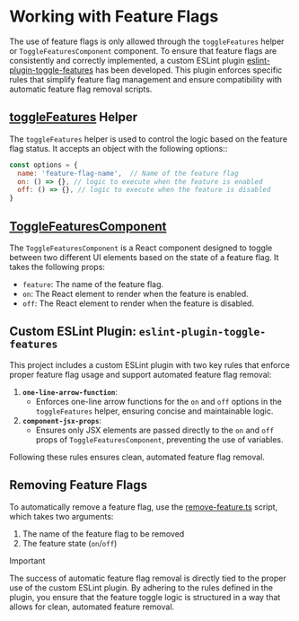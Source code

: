 # Working with Feature Flags

The use of feature flags is only allowed through the `toggleFeatures` helper or `ToggleFeaturesComponent` component.
To ensure that feature flags are consistently and correctly implemented, a custom ESLint plugin  <a href="https://www.npmjs.com/package/eslint-plugin-toggle-features" target="_blank">eslint-plugin-toggle-features</a> has been developed.
This plugin enforces specific rules that simplify feature flag management and ensure compatibility with automatic feature flag removal scripts.

## [toggleFeatures](./lib/toggleFeatures/README.md)  Helper
The `toggleFeatures` helper is used to control the logic based on the feature flag status. It accepts an object with the following options::
```javascript
const options = {
  name: 'feature-flag-name',  // Name of the feature flag
  on: () => {}, // logic to execute when the feature is enabled 
  off: () => {}, // logic to execute when the feature is disabled 
}
```

## [ToggleFeaturesComponent](./components/ToggleFeaturesComponent/README.md)
The `ToggleFeaturesComponent` is a React component designed to toggle between two different UI elements based on the state of a feature flag. It takes the following props:

- `feature`: The name of the feature flag.
- `on`: The React element to render when the feature is enabled.
- `off`: The React element to render when the feature is disabled.

## Custom ESLint Plugin: `eslint-plugin-toggle-features`

This project includes a custom ESLint plugin with two key rules that enforce proper feature flag usage and support automated feature flag removal:

1. **`one-line-arrow-function`**:
    - Enforces one-line arrow functions for the `on` and `off` options in the `toggleFeatures` helper, ensuring concise and maintainable logic.
2. **`component-jsx-props`**:
    - Ensures only JSX elements are passed directly to the `on` and `off` props of `ToggleFeaturesComponent`, preventing the use of variables.

Following these rules ensures clean, automated feature flag removal.

## Removing Feature Flags
To automatically remove a feature flag, use the [remove-feature.ts](../../../../scripts/remove-feature/README.removeFeature.md) script, which takes two arguments:
1. The name of the feature flag to be removed
2. The feature state (`on`/`off`)

> [!IMPORTANT]
> The success of automatic feature flag removal is directly tied to the proper use of the custom ESLint plugin. By adhering to the rules defined in the plugin, you ensure that the feature toggle logic is structured in a way that allows for clean, automated feature removal.

